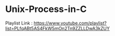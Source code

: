# Unix-Process-in-C
Playlist Link : https://www.youtube.com/playlist?list=PLfqABt5AS4FkW5mOn2Tn9ZZLLDwA3kZUY 
